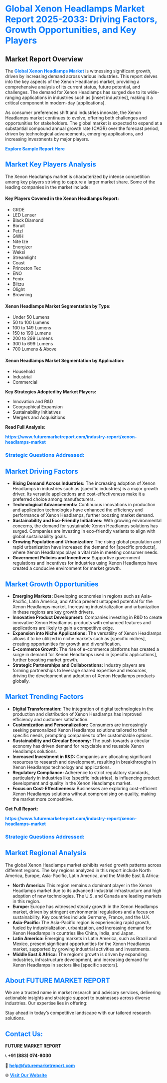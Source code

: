 <h1 style="color: #007BFF;">Global Xenon Headlamps Market Report 2025-2033: Driving Factors, Growth Opportunities, and Key Players</h1>

<section id="overview">
<h2>Market Report Overview</h2>
<p>The <a href="https://www.futuremarketreport.com/industry-report/xenon-headlamps-market" style="color: #007BFF; text-decoration: none;"><strong>Global Xenon Headlamps Market</strong></a> is witnessing significant growth, driven by increasing demand across various industries. This report delves into the key aspects of the Xenon Headlamps market, providing a comprehensive analysis of its current status, future potential, and challenges. The demand for Xenon Headlamps has surged due to its wide-ranging applications in industries such as [insert industries], making it a critical component in modern-day [applications].</p>
<p>As consumer preferences shift and industries innovate, the Xenon Headlamps market continues to evolve, offering both challenges and opportunities for stakeholders. The global market is expected to expand at a substantial compound annual growth rate (CAGR) over the forecast period, driven by technological advancements, emerging applications, and increasing investments by major players.</p>
</section>

<section id="overview">
<p><a href="https://www.futuremarketreport.com/request-sample/reportId=85472" style="color: #007BFF; text-decoration: none;"><strong>Explore Sample Report Here</strong></a></p>
</section>

<section id="key-players">
<h2 style="color: #007BFF;">Market Key Players Analysis</h2>
<p>The Xenon Headlamps market is characterized by intense competition among key players striving to capture a larger market share. Some of the leading companies in the market include:</p>
<h4>Key Players Covered in the Xenon Headlamps Report:</h4>
<ul><li>GRDE</li><li>LED Lenser</li><li>Black Diamond</li><li>Boruit</li><li>Petzl</li><li>GWH</li><li>Nite Ize</li><li>Energizer</li><li>Weksi</li><li>Streamlight</li><li>Coast</li><li>Princeton Tec</li><li>ENO</li><li>Fenix</li><li>Blitzu</li><li>Olight</li><li>Browning</li></ul>
<h4>Xenon Headlamps Market Segmentation by Type:</h4>
<ul><li>Under 50 Lumens</li><li>50 to 100 Lumens</li><li>100 to 149 Lumens</li><li>150 to 199 Lumens</li><li>200 to 299 Lumens</li><li>300 to 699 Lumens</li><li>700 Lumens &amp; Above</li></ul>

<h4>Xenon Headlamps Market Segmentation by Application:</h4>
<ul><li>Household</li><li>Industrial</li><li>Commercial</li></ul>
<p><strong>Key Strategies Adopted by Market Players:</strong></p>
<ul>
<li>Innovation and R&D</li>
<li>Geographical Expansion</li>
<li>Sustainability Initiatives</li>
<li>Mergers and Acquisitions</li>
</ul>
</section>

<section>
<p><strong>Read Full Analysis: </strong></p><a href="https://www.futuremarketreport.com/industry-report/xenon-headlamps-market" style="color: #007BFF; text-decoration: none;"><strong>https://www.futuremarketreport.com/industry-report/xenon-headlamps-market</strong></a>
<h3 style="color: #007BFF;">Strategic Questions Addressed:</h3>
</section>

<section id="driving-factors">
<h2 style="color: #007BFF;">Market Driving Factors</h2>
<ul>
<li><strong>Rising Demand Across Industries:</strong> The increasing adoption of Xenon Headlamps in industries such as [specific industries] is a major growth driver. Its versatile applications and cost-effectiveness make it a preferred choice among manufacturers.</li>
<li><strong>Technological Advancements:</strong> Continuous innovations in production and application technologies have enhanced the efficiency and performance of Xenon Headlamps, further boosting market demand.</li>
<li><strong>Sustainability and Eco-Friendly Initiatives:</strong> With growing environmental concerns, the demand for sustainable Xenon Headlamps solutions has surged. Companies are investing in eco-friendly variants to align with global sustainability goals.</li>
<li><strong>Growing Population and Urbanization:</strong> The rising global population and rapid urbanization have increased the demand for [specific products], where Xenon Headlamps plays a vital role in meeting consumer needs.</li>
<li><strong>Government Policies and Incentives:</strong> Supportive government regulations and incentives for industries using Xenon Headlamps have created a conducive environment for market growth.</li>
</ul>
</section>

<section id="growth-opportunities">
<h2 style="color: #007BFF;">Market Growth Opportunities</h2>
<ul>
<li><strong>Emerging Markets:</strong> Developing economies in regions such as Asia-Pacific, Latin America, and Africa present untapped potential for the Xenon Headlamps market. Increasing industrialization and urbanization in these regions are key growth drivers.</li>
<li><strong>Innovative Product Development:</strong> Companies investing in R&D to create innovative Xenon Headlamps products with enhanced features and applications are likely to gain a competitive edge.</li>
<li><strong>Expansion into Niche Applications:</strong> The versatility of Xenon Headlamps allows it to be utilized in niche markets such as [specific niches], creating opportunities for growth and diversification.</li>
<li><strong>E-commerce Growth:</strong> The rise of e-commerce platforms has created a surge in demand for Xenon Headlamps used in [specific applications], further boosting market growth.</li>
<li><strong>Strategic Partnerships and Collaborations:</strong> Industry players are forming partnerships to leverage shared expertise and resources, driving the development and adoption of Xenon Headlamps products globally.</li>
</ul>
</section>

<section id="trending-factors">
<h2 style="color: #007BFF;">Market Trending Factors</h2>
<ul>
<li><strong>Digital Transformation:</strong> The integration of digital technologies in the production and distribution of Xenon Headlamps has improved efficiency and customer satisfaction.</li>
<li><strong>Customization and Personalization:</strong> Consumers are increasingly seeking personalized Xenon Headlamps solutions tailored to their specific needs, prompting companies to offer customizable options.</li>
<li><strong>Sustainability and Circular Economy:</strong> The push towards a circular economy has driven demand for recyclable and reusable Xenon Headlamps solutions.</li>
<li><strong>Increased Investment in R&D:</strong> Companies are allocating significant resources to research and development, resulting in breakthroughs in Xenon Headlamps technology and applications.</li>
<li><strong>Regulatory Compliance:</strong> Adherence to strict regulatory standards, particularly in industries like [specific industries], is influencing product development and quality in the Xenon Headlamps market.</li>
<li><strong>Focus on Cost-Effectiveness:</strong> Businesses are exploring cost-efficient Xenon Headlamps solutions without compromising on quality, making the market more competitive.</li>
</ul>
</section>

<section>
<p><strong>Get Full Report: </strong></p><a href="https://www.futuremarketreport.com/industry-report/xenon-headlamps-market" style="color: #007BFF; text-decoration: none;"><strong>https://www.futuremarketreport.com/industry-report/xenon-headlamps-market</strong></a>
<h3 style="color: #007BFF;">Strategic Questions Addressed:</h3>
</section>


<section id="regional-analysis">
<h2 style="color: #007BFF;">Market Regional Analysis</h2>
<p>The global Xenon Headlamps market exhibits varied growth patterns across different regions. The key regions analyzed in this report include North America, Europe, Asia-Pacific, Latin America, and the Middle East & Africa:</p>
<ul>
<li><strong>North America:</strong> This region remains a dominant player in the Xenon Headlamps market due to its advanced industrial infrastructure and high adoption of new technologies. The U.S. and Canada are leading markets in this region.</li>
<li><strong>Europe:</strong> Europe has witnessed steady growth in the Xenon Headlamps market, driven by stringent environmental regulations and a focus on sustainability. Key countries include Germany, France, and the U.K.</li>
<li><strong>Asia-Pacific:</strong> The Asia-Pacific region is experiencing rapid growth, fueled by industrialization, urbanization, and increasing demand for Xenon Headlamps in countries like China, India, and Japan.</li>
<li><strong>Latin America:</strong> Emerging markets in Latin America, such as Brazil and Mexico, present significant opportunities for the Xenon Headlamps market, supported by growing industrial activities and investments.</li>
<li><strong>Middle East & Africa:</strong> The region’s growth is driven by expanding industries, infrastructure development, and increasing demand for Xenon Headlamps in sectors like [specific sectors].</li>
</ul>
</section>

<footer>
<h2 style="color: #007BFF;">About FUTURE MARKET REPORT</h2>
<p>We are a trusted name in market research and advisory services, delivering actionable insights and strategic support to businesses across diverse industries. Our expertise lies in offering:</p>

<p>Stay ahead in today’s competitive landscape with our tailored research solutions.</p>

<h2 style="color: #007BFF;">Contact Us:</h2>
<p><strong>FUTURE MARKET REPORT</strong></p>
<p>📞 <strong>+91 (883) 074-8030</strong></p>
<p>📧 <strong><a href="mailto:help@futuremarketreport.com" style="color: #007BFF;">help@futuremarketreport.com</a></strong></p>
<p>🌐 <strong><a href="https://www.futuremarketreport.com/" style="color: #007BFF;">Visit Our Website</a></strong></p>
</footer>